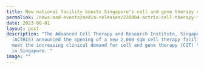 ```yaml
---
title: New national facility boosts Singapore's cell and gene therapy capabilities
permalink: /news-and-events/media-releases/230804-actris-cell-therapy-facility-launch/
date: 2023-08-01
layout: post
description: "The Advanced Cell Therapy and Research Institute, Singapore
  (ACTRIS) announced the opening of a new 2,000 sqm cell therapy facility to
  meet the increasing clinical demand for cell and gene therapy (CGT) treatments
  in Singapore. "
image: ""
---
```

